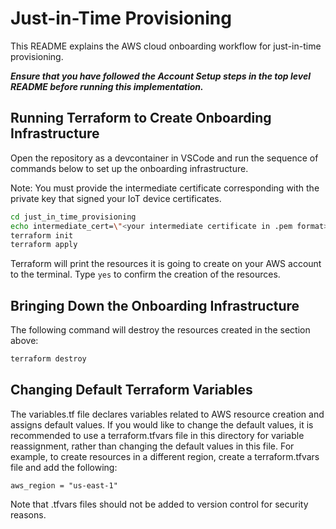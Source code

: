 # Just-in-Time Provisioning

This README explains the AWS cloud onboarding workflow for just-in-time
provisioning.

***Ensure that you have followed the Account Setup steps in the top level
README before running this implementation.***

## Running Terraform to Create Onboarding Infrastructure

Open the repository as a devcontainer in VSCode and run the sequence of
commands below to set up the onboarding infrastructure.

Note: You must provide the intermediate certificate corresponding with the
private key that signed your IoT device certificates.

```bash
cd just_in_time_provisioning
echo intermediate_cert=\"<your intermediate certificate in .pem format>\" > terraform.tfvars
terraform init
terraform apply
```

Terraform will print the resources it is going to create on your AWS account
to the terminal. Type `yes` to confirm the creation of the resources.

## Bringing Down the Onboarding Infrastructure

The following command will destroy the resources created in the section above:

```bash
terraform destroy
```

## Changing Default Terraform Variables

The variables.tf file declares variables related to AWS resource creation and
assigns default values. If you would like to change the default values, it is
recommended to use a terraform.tfvars file in this directory for variable
reassignment, rather than changing the default values in this file. For
example, to create resources in a different region, create a terraform.tfvars
file and add the following:

```aws_region = "us-east-1"```

Note that .tfvars files should not be added to version control for security
reasons.
